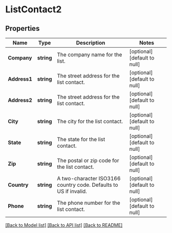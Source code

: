 # ListContact2

## Properties
Name | Type | Description | Notes
------------ | ------------- | ------------- | -------------
**Company** | **string** | The company name for the list. | [optional] [default to null]
**Address1** | **string** | The street address for the list contact. | [optional] [default to null]
**Address2** | **string** | The street address for the list contact. | [optional] [default to null]
**City** | **string** | The city for the list contact. | [optional] [default to null]
**State** | **string** | The state for the list contact. | [optional] [default to null]
**Zip** | **string** | The postal or zip code for the list contact. | [optional] [default to null]
**Country** | **string** | A two-character ISO3166 country code. Defaults to US if invalid. | [optional] [default to null]
**Phone** | **string** | The phone number for the list contact. | [optional] [default to null]

[[Back to Model list]](../README.md#documentation-for-models) [[Back to API list]](../README.md#documentation-for-api-endpoints) [[Back to README]](../README.md)

